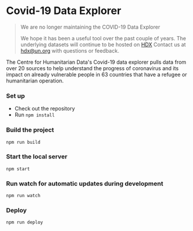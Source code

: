 # Covid-19 Data Explorer

> We are no longer maintaining the COVID-19 Data Explorer
> 
> We hope it has been a useful tool over the past couple of years. The underlying datasets will continue to be hosted on [HDX](https://data.humdata.org/event/covid-19)
> Contact us at [hdx@un.org](mailto:hdx@un.org) with questions or feedback.

The Centre for Humanitarian Data's Covid-19 data explorer pulls data from over 20 sources to help understand the progress of coronavirus and its impact on already vulnerable people in 63 countries that have a refugee or humanitarian operation.

### Set up
* Check out the repository
* Run `npm install`

### Build the project
`npm run build`

### Start the local server
`npm start`

### Run watch for automatic updates during development
`npm run watch`

### Deploy
`npm run deploy`